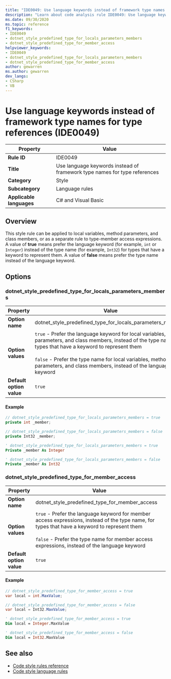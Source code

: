 ```yaml
---
title: "IDE0049: Use language keywords instead of framework type names for type references"
description: "Learn about code analysis rule IDE0049: Use language keywords instead of framework type names for type references"
ms.date: 09/30/2020
ms.topic: reference
f1_keywords:
- IDE0049
- dotnet_style_predefined_type_for_locals_parameters_members
- dotnet_style_predefined_type_for_member_access
helpviewer_keywords:
- IDE0049
- dotnet_style_predefined_type_for_locals_parameters_members
- dotnet_style_predefined_type_for_member_access
author: gewarren
ms.author: gewarren
dev_langs:
- CSharp
- VB
---
```

# Use language keywords instead of framework type names for type references (IDE0049)

|Property|Value|
|-|-|
| **Rule ID** | IDE0049 |
| **Title** | Use language keywords instead of framework type names for type references |
| **Category** | Style |
| **Subcategory** | Language rules |
| **Applicable languages** | C# and Visual Basic |

## Overview

This style rule can be applied to local variables, method parameters, and class members, or as a separate rule to type-member access expressions. A value of **true** means prefer the language keyword (for example, `int` or `Integer`) instead of the type name (for example, `Int32`) for types that have a keyword to represent them. A value of **false** means prefer the type name instead of the language keyword.

## Options

### dotnet\_style\_predefined\_type\_for\_locals\_parameters_members

|Property|Value|
|-|-|
| **Option name** | dotnet_style_predefined_type_for_locals_parameters_members |
| **Option values** | `true` - Prefer the language keyword for local variables, method parameters, and class members, instead of the type name, for types that have a keyword to represent them<br /><br />`false` - Prefer the type name for local variables, method parameters, and class members, instead of the language keyword |
| **Default option value** | `true` |

#### Example

```csharp
// dotnet_style_predefined_type_for_locals_parameters_members = true
private int _member;

// dotnet_style_predefined_type_for_locals_parameters_members = false
private Int32 _member;
```

```vb
' dotnet_style_predefined_type_for_locals_parameters_members = true
Private _member As Integer

' dotnet_style_predefined_type_for_locals_parameters_members = false
Private _member As Int32
```

### dotnet\_style\_predefined\_type\_for\_member_access

|Property|Value|
|-|-|
| **Option name** | dotnet_style_predefined_type_for_member_access |
| **Option values** | `true` - Prefer the language keyword for member access expressions, instead of the type name, for types that have a keyword to represent them<br /><br />`false` - Prefer the type name for member access expressions, instead of the language keyword |
| **Default option value** | `true` |

#### Example

```csharp
// dotnet_style_predefined_type_for_member_access = true
var local = int.MaxValue;

// dotnet_style_predefined_type_for_member_access = false
var local = Int32.MaxValue;
```

```vb
' dotnet_style_predefined_type_for_member_access = true
Dim local = Integer.MaxValue

' dotnet_style_predefined_type_for_member_access = false
Dim local = Int32.MaxValue
```

## See also

- [Code style rules reference](index.md)
- [Code style language rules](language-rules.md)
